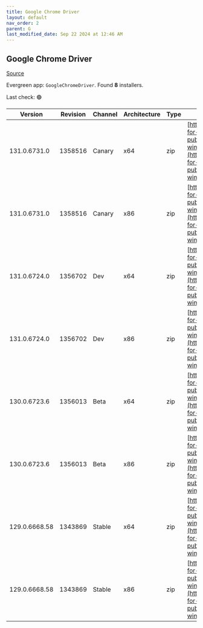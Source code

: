 ```yaml
---
title: Google Chrome Driver
layout: default
nav_order: 2
parent: G
last_modified_date: Sep 22 2024 at 12:46 AM
---
```


## Google Chrome Driver

[Source](https://googlechromelabs.github.io/chrome-for-testing/)

Evergreen app: `GoogleChromeDriver`. Found **8** installers.

Last check: 🟢

| Version       | Revision | Channel | Architecture | Type | URI                                                                                                                                                                                                        |
| ------------- | -------- | ------- | ------------ | ---- | ---------------------------------------------------------------------------------------------------------------------------------------------------------------------------------------------------------- |
| 131.0.6731.0  | 1358516  | Canary  | x64          | zip  | [https://storage.googleapis.com/chrome-for-testing-public/131.0.6731.0/win64/chromedriver-win64.zip](https://storage.googleapis.com/chrome-for-testing-public/131.0.6731.0/win64/chromedriver-win64.zip)   |
| 131.0.6731.0  | 1358516  | Canary  | x86          | zip  | [https://storage.googleapis.com/chrome-for-testing-public/131.0.6731.0/win32/chromedriver-win32.zip](https://storage.googleapis.com/chrome-for-testing-public/131.0.6731.0/win32/chromedriver-win32.zip)   |
| 131.0.6724.0  | 1356702  | Dev     | x64          | zip  | [https://storage.googleapis.com/chrome-for-testing-public/131.0.6724.0/win64/chromedriver-win64.zip](https://storage.googleapis.com/chrome-for-testing-public/131.0.6724.0/win64/chromedriver-win64.zip)   |
| 131.0.6724.0  | 1356702  | Dev     | x86          | zip  | [https://storage.googleapis.com/chrome-for-testing-public/131.0.6724.0/win32/chromedriver-win32.zip](https://storage.googleapis.com/chrome-for-testing-public/131.0.6724.0/win32/chromedriver-win32.zip)   |
| 130.0.6723.6  | 1356013  | Beta    | x64          | zip  | [https://storage.googleapis.com/chrome-for-testing-public/130.0.6723.6/win64/chromedriver-win64.zip](https://storage.googleapis.com/chrome-for-testing-public/130.0.6723.6/win64/chromedriver-win64.zip)   |
| 130.0.6723.6  | 1356013  | Beta    | x86          | zip  | [https://storage.googleapis.com/chrome-for-testing-public/130.0.6723.6/win32/chromedriver-win32.zip](https://storage.googleapis.com/chrome-for-testing-public/130.0.6723.6/win32/chromedriver-win32.zip)   |
| 129.0.6668.58 | 1343869  | Stable  | x64          | zip  | [https://storage.googleapis.com/chrome-for-testing-public/129.0.6668.58/win64/chromedriver-win64.zip](https://storage.googleapis.com/chrome-for-testing-public/129.0.6668.58/win64/chromedriver-win64.zip) |
| 129.0.6668.58 | 1343869  | Stable  | x86          | zip  | [https://storage.googleapis.com/chrome-for-testing-public/129.0.6668.58/win32/chromedriver-win32.zip](https://storage.googleapis.com/chrome-for-testing-public/129.0.6668.58/win32/chromedriver-win32.zip) |
